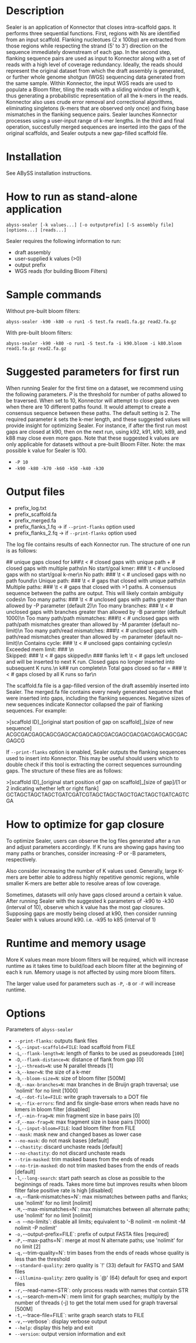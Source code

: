 Description
===========

Sealer is an application of Konnector that closes intra-scaffold gaps. It performs three sequential functions. First, regions with Ns are identified from an input scaffold. Flanking nucleotues (2 x 100bp) are extracted from those regions while respecting the strand (5' to 3') direction on the sequence immediately downstream of each gap. In the second step, flanking sequence pairs are used as input to Konnector along with a set of reads with a high level of coverage redundancy. Ideally, the reads should represent the original dataset from which the draft assembly is generated, or further whole genome shotgun (WGS) sequencing data generated from the same sample. Within Konnector, the input WGS reads are used to populate a Bloom filter, tiling the reads with a sliding window of length k, thus generating a probabilistic representation of all the k-mers in the reads. Konnector also uses crude error removal and correctional algorithms, eliminating singletons (k-mers that are observed only once) and fixing base mismatches in the flanking sequence pairs. Sealer launches Konnector processes using a user-input range of k-mer lengths. In the third and final operation, succesfully merged sequences are inserted into the gaps of the original scaffolds, and Sealer outputs a new gap-filled scaffold file. 

Installation
============

See ABySS installation instructions.


How to run as stand-alone application
=====================================

`abyss-sealer [-k values...] [-o outputprefix] [-S assembly file] [options...] [reads...]`

Sealer requires the following information to run:
- draft assembly
- user-supplied k values (>0)
- output prefix
- WGS reads  (for building Bloom Filters) 


Sample commands
===============

Without pre-built bloom filters:

`abyss-sealer -k90 -k80 -o run1 -S test.fa read1.fa.gz read2.fa.gz`

With pre-built bloom filters:

`abyss-sealer -k90 -k80 -o run1 -S test.fa -i k90.bloom -i k80.bloom read1.fa.gz read2.fa.gz`


Suggested parameters for first run
==================================

When running Sealer for the first time on a dataset, we recommend using the following parameters. *P* is the threshold for number of paths allowed to be traversed. When set to 10, Konnector will attempt to close gaps even when there are 10 different paths found. It would attempt to create a consensus sequence between these paths. The default setting is 2. The required parameter *k* sets the k-mer length, and these suggested values will provide insight for optimizing Sealer. For instance, if after the first run most gaps are closed at k90, then on the next run, using k92, k91, k90, k89, and k88 may close even more gaps. Note that these suggested k values are only applicable for datasets without a pre-built Bloom Filter. Note: the max possible k value for Sealer is 100. 

- `-P 10` 
- `-k90 -k80 -k70 -k60 -k50 -k40 -k30`


Output files
============

- prefix_log.txt
- prefix_scaffold.fa
- prefix_merged.fa
- prefix_flanks_1.fq  -> if `--print-flanks` option used
- prefix_flanks_2.fq  -> if `--print-flanks` option used

The log file contains results of each Konnector run. The structure of one run is as follows:

\#\# unique gaps closed for k##\t		< # closed gaps with unique path + # closed gaps with multiple paths\n
No start/goal kmer: ###		\t	< # unclosed gaps with no start/goal k-mer\n
No path: ###			\t	< # unclosed gaps with no path found\n
Unique path: ###		\t	< # gaps that closed with unique paths\n
Multiple paths: ###		\t	< # gaps that closed with >1 paths. A consensus sequence between the paths are output. This will likely contain ambiguity codes\n
Too many paths: ###		\t	< # unclosed gaps with paths greater than allowed by -P parameter (default 2)\n
Too many branches: ###		\t	< # unclosed gaps with branches greater than allowed by -B paramter (default 1000)\n
Too many path/path mismatches: ###\t	< # unclosed gaps with path/path mismatches greater than allowed by -M paramter (default no-limit)\n
Too many path/read mismatches: ###\t	< # unclosed gaps with path/read mismatches greater than allowed by -m parameter (default no-limit)\n
Contains cycle: ###		\t	< # unclosed gaps containing cycles\n
Exceeded mem limit: ###		\n	
Skipped: ###			\t	< # gaps skipped\n
\#\#\# flanks left		\t		< # gaps left unclosed and will be inserted to next K run. Closed gaps no longer inserted into subsequent K runs.\n
k## run complete\n
Total gaps closed so far = ###	\t	< # gaps closed by all K runs so far\n


The scaffold.fa file is a gap-filled version of the draft assembly inserted into Sealer. The merged.fa file contains every newly generated sequence that were inserted into gaps, including the flanking sequences. Negative sizes of new sequences indicate Konnector collapsed the pair of flanking sequences. For example:

\>[scaffold ID]\_[original start position of gap on scaffold]\_[size of new sequence]
ACGCGACGAGCAGCGAGCACGAGCAGCGACGAGCGACGACGAGCAGCGACGAGCG


If `--print-flanks` option is enabled, Sealer outputs the flanking sequences
used to insert into Konnector. This may be useful should users which to double
check if this tool is extracting the correct sequences surrounding gaps. The
structure of these files are as follows:

\>[scaffold ID]\_[original start position of gap on scaffold]\_[size of gap]/[1 or 2 indicating whether left or right flank]
GCTAGCTAGCTAGCTGATCGATCGTAGCTAGCTAGCTGACTAGCTGATCAGTCGA


How to optimize for gap closure
===============================

To optimize Sealer, users can observe the log files generated after a run and
adjust parameters accordingly. If K runs are showing gaps having too many
paths or branches, consider increasing -P or -B parameters, respectively. 

Also consider increasing the number of K values used. Generally, large K-mers
are better able to address highly repetitive genomic regions, while smaller
K-mers are better able to resolve areas of low coverage. 

Sometimes, datasets will only have gaps closed around a certain k value.
After running Sealer with the suggested k parameters of -k90 to -k30 (interval
of 10), observe which k value has the most gap closures. Supposing gaps are
mostly being closed at k90, then consider running Sealer with k values around
k90. i.e. -k95 to k85 (interval of 1)


Runtime and memory usage
========================

More K values mean more bloom filters will be required, which will increase
runtime as it takes time to build/load each bloom filter at the beginning of
each k run. Memory usage is not affected by using more bloom filters. 

The larger value used for parameters such as `-P`, `-B` or `-F` will increase
runtime. 


Options
=======

Parameters of `abyss-sealer`

* `--print-flanks`: outputs flank files
* `-S`,`--input-scaffold=FILE`:	load scaffold from FILE
* `-L`,`--flank-length=N`: length of flanks to be used as pseudoreads [`100`]
* `-D`,`--flank-distance=N`: distance of flank from gap [0]
* `-j`,`--threads=N`: use N parallel threads [1]
* `-k`,`--kmer=N`: the size of a k-mer
* `-b`,`--bloom-size=N`: size of bloom filter [500M]
* `-B`,`--max-branches=N`: max branches in de Bruijn graph traversal; use 'nolimit' for no limit [1000]
* `-d`,`--dot-file=FILE`: write graph traversals to a DOT file
* `-e`,`--fix-errors`: find and fix single-base errors when reads have no kmers in bloom filter [disabled]
* `-f`,`--min-frag=N`: min fragment size in base pairs [0]
* `-F`,`--max-frag=N`: max fragment size in base pairs [1000]
* `-i`,`--input-bloom=FILE`: load bloom filter from FILE
* `--mask`: mask new and changed bases as lower case
* `--no-mask`: do not mask bases [default]
* `--chastity`: discard unchaste reads [default]
* `--no-chastity`: do not discard unchaste reads
* `--trim-masked`: trim masked bases from the ends of reads
* `--no-trim-masked`: do not trim masked bases from the ends of reads [default]
* `-l`,`--long-search`: start path search as close as possible to the beginnings of reads. Takes more time but improves results when bloom filter false positive rate is high [disabled]
* `-m,`--flank-mismatches=N`: max mismatches between paths and flanks; use 'nolimit' for no limit [nolimit]
* `-M,`--max-mismatches=N`: max mismatches between all alternate paths; use 'nolimit' for no limit [nolimit]
* `-n `--no-limits`: disable all limits; equivalent to '-B nolimit -m nolimit -M nolimit -P nolimit'
* `-o,`--output-prefix=FILE`: prefix of output FASTA files [required]
* `-P,`--max-paths=N`: merge at most N alternate paths; use 'nolimit' for no limit [2]
* `-q,`--trim-quality=N`: trim bases from the ends of reads whose quality is less than the threshold
* `--standard-quality`: zero quality is `!' (33) default for FASTQ and SAM files
* `--illumina-quality`: zero quality is `@' (64) default for qseq and export files
* `-r,`--read-name=STR`: only process reads with names that contain STR
* `-s,`--search-mem=N`: mem limit for graph searches; multiply by the number of threads (-j) to get the total mem used for graph traversal [500M]
* `-t,`--trace-file=FILE`: write graph search stats to FILE
* `-v,`--verbose`: display verbose output
* `--help`: display this help and exit
* `--version`: output version information and exit


